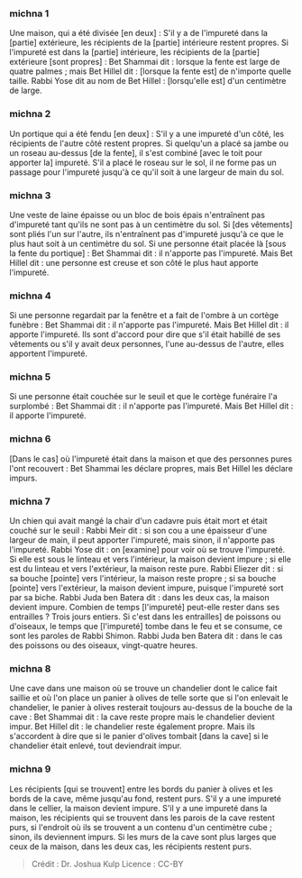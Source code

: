 
### michna 1
Une maison, qui a été divisée [en deux] : S'il y a de l'impureté dans la [partie] extérieure, les récipients de la [partie] intérieure restent propres. Si l'impureté est dans la [partie] intérieure, les récipients de la [partie] extérieure [sont propres] : Bet Shammai dit : lorsque la fente est large de quatre palmes ; mais Bet Hillel dit : [lorsque la fente est] de n'importe quelle taille. Rabbi Yose dit au nom de Bet Hillel : [lorsqu'elle est] d'un centimètre de large.

### michna 2
Un portique qui a été fendu [en deux] : S'il y a une impureté d'un côté, les récipients de l'autre côté restent propres. Si quelqu'un a placé sa jambe ou un roseau au-dessus [de la fente], il s'est combiné [avec le toit pour apporter la] impureté. S'il a placé le roseau sur le sol, il ne forme pas un passage pour l'impureté jusqu'à ce qu'il soit à une largeur de main du sol.

### michna 3
Une veste de laine épaisse ou un bloc de bois épais n'entraînent pas d'impureté tant qu'ils ne sont pas à un centimètre du sol. Si [des vêtements] sont pliés l'un sur l'autre, ils n'entraînent pas d'impureté jusqu'à ce que le plus haut soit à un centimètre du sol. Si une personne était placée là [sous la fente du portique] : Bet Shammai dit : il n'apporte pas l'impureté. Mais Bet Hillel dit : une personne est creuse et son côté le plus haut apporte l'impureté.

### michna 4
Si une personne regardait par la fenêtre et a fait de l'ombre à un cortège funèbre : Bet Shammai dit : il n'apporte pas l'impureté. Mais Bet Hillel dit : il apporte l'impureté. Ils sont d'accord pour dire que s'il était habillé de ses vêtements ou s'il y avait deux personnes, l'une au-dessus de l'autre, elles apportent l'impureté.

### michna 5
Si une personne était couchée sur le seuil et que le cortège funéraire l'a surplombé : Bet Shammai dit : il n'apporte pas l'impureté. Mais Bet Hillel dit : il apporte l'impureté.

### michna 6
[Dans le cas] où l'impureté était dans la maison et que des personnes pures l'ont recouvert : Bet Shammai les déclare propres, mais Bet Hillel les déclare impurs.

### michna 7
Un chien qui avait mangé la chair d'un cadavre puis était mort et était couché sur le seuil : Rabbi Meir dit : si son cou a une épaisseur d'une largeur de main, il peut apporter l'impureté, mais sinon, il n'apporte pas l'impureté. Rabbi Yose dit : on [examine] pour voir où se trouve l'impureté. Si elle est sous le linteau et vers l'intérieur, la maison devient impure ; si elle est du linteau et vers l'extérieur, la maison reste pure. Rabbi Eliezer dit : si sa bouche [pointe] vers l'intérieur, la maison reste propre ; si sa bouche [pointe] vers l'extérieur, la maison devient impure, puisque l'impureté sort par sa biche. Rabbi Juda ben Batera dit : dans les deux cas, la maison devient impure. Combien de temps [l'impureté] peut-elle rester dans ses entrailles ? Trois jours entiers. Si c'est dans les entrailles] de poissons ou d'oiseaux, le temps que [l'impureté] tombe dans le feu et se consume, ce sont les paroles de Rabbi Shimon. Rabbi Juda ben Batera dit : dans le cas des poissons ou des oiseaux, vingt-quatre heures.

### michna 8
Une cave dans une maison où se trouve un chandelier dont le calice fait saillie et où l'on place un panier à olives de telle sorte que si l'on enlevait le chandelier, le panier à olives resterait toujours au-dessus de la bouche de la cave : Bet Shammai dit : la cave reste propre mais le chandelier devient impur. Bet Hillel dit : le chandelier reste également propre. Mais ils s'accordent à dire que si le panier d'olives tombait [dans la cave] si le chandelier était enlevé, tout deviendrait impur.

### michna 9
Les récipients [qui se trouvent] entre les bords du panier à olives et les bords de la cave, même jusqu'au fond, restent purs. S'il y a une impureté dans le cellier, la maison devient impure. S'il y a une impureté dans la maison, les récipients qui se trouvent dans les parois de la cave restent purs, si l'endroit où ils se trouvent a un contenu d'un centimètre cube ; sinon, ils deviennent impurs. Si les murs de la cave sont plus larges que ceux de la maison, dans les deux cas, les récipients restent purs.

>Crédit : Dr. Joshua Kulp
>Licence : CC-BY
